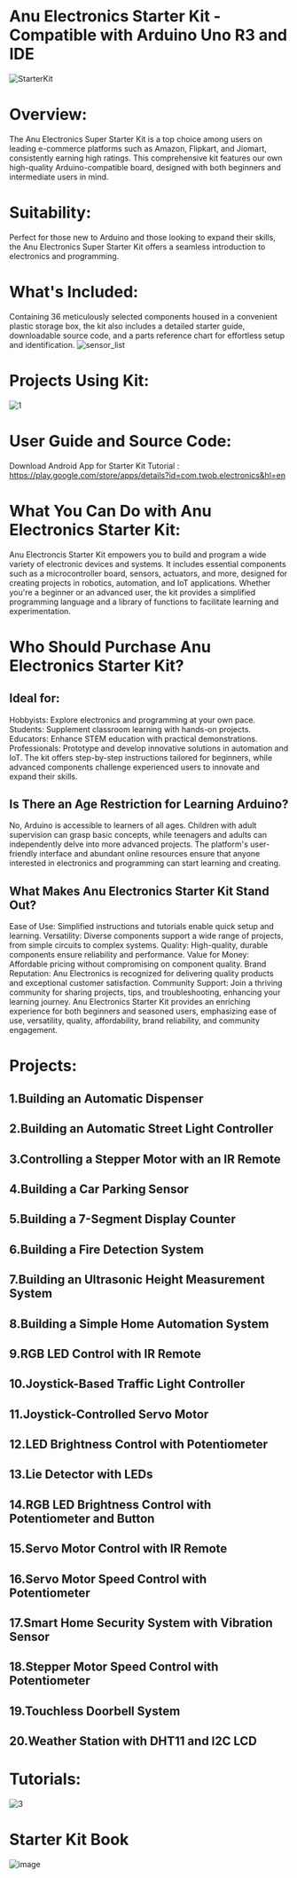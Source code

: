 # Anu Electronics Starter Kit - Compatible with Arduino Uno R3 and IDE
![StarterKit](https://github.com/user-attachments/assets/a71773ab-89fe-4a2d-a7ac-b1ae8da0bb76)
# Overview:

The Anu Electronics Super Starter Kit is a top choice among users on leading e-commerce platforms such as Amazon, Flipkart, and Jiomart, consistently earning high ratings. This comprehensive kit features our own high-quality Arduino-compatible board, designed with both beginners and intermediate users in mind.

# Suitability:
Perfect for those new to Arduino and those looking to expand their skills, the Anu Electronics Super Starter Kit offers a seamless introduction to electronics and programming.

# What's Included:
Containing 36 meticulously selected components housed in a convenient plastic storage box, the kit also includes a detailed starter guide, downloadable source code, and a parts reference chart for effortless setup and identification.
![sensor_list](https://github.com/user-attachments/assets/96063c6c-2704-4bd2-8329-6f19ee22a19c)

# Projects Using Kit:
![1](https://github.com/user-attachments/assets/d50fe0ac-7a4d-49b1-8f13-2066f38f0f7e)

# User Guide and Source Code:

Download Android App for Starter Kit Tutorial : https://play.google.com/store/apps/details?id=com.twob.electronics&hl=en

# What You Can Do with Anu Electronics Starter Kit:

Anu Electroncis Starter Kit empowers you to build and program a wide variety of electronic devices and systems. It includes essential components such as a microcontroller board, sensors, actuators, and more, designed for creating projects in robotics, automation, and IoT applications. Whether you're a beginner or an advanced user, the kit provides a simplified programming language and a library of functions to facilitate learning and experimentation.

# Who Should Purchase Anu Electronics Starter Kit?
## Ideal for:

Hobbyists:&nbsp;Explore electronics and programming at your own pace.
Students:&nbsp;Supplement classroom learning with hands-on projects.
Educators:&nbsp;Enhance STEM education with practical demonstrations.
Professionals:&nbsp;Prototype and develop innovative solutions in automation and IoT.
The kit offers step-by-step instructions tailored for beginners, while advanced components challenge experienced users to innovate and expand their skills.

## Is There an Age Restriction for Learning Arduino?

No, Arduino is accessible to learners of all ages. Children with adult supervision can grasp basic concepts, while teenagers and adults can independently delve into more advanced projects. The platform's user-friendly interface and abundant online resources ensure that anyone interested in electronics and programming can start learning and creating.

## What Makes Anu Electronics Starter Kit Stand Out?

Ease of Use: Simplified instructions and tutorials enable quick setup and learning.
Versatility: Diverse components support a wide range of projects, from simple circuits to complex systems.
Quality: High-quality, durable components ensure reliability and performance.
Value for Money: Affordable pricing without compromising on component quality.
Brand Reputation: Anu Electronics is recognized for delivering quality products and exceptional customer satisfaction.
Community Support: Join a thriving community for sharing projects, tips, and troubleshooting, enhancing your learning journey.
Anu Electronics Starter Kit provides an enriching experience for both beginners and seasoned users, emphasizing ease of use, versatility, quality, affordability, brand reliability, and community engagement.

# Projects:
 ## 1.Building an Automatic Dispenser
 ## 2.Building an Automatic Street Light Controller 
 ## 3.Controlling a Stepper Motor with an IR Remote 
 ## 4.Building a Car Parking Sensor 
 ## 5.Building a 7-Segment Display Counter
 ## 6.Building a Fire Detection System 
 ## 7.Building an Ultrasonic Height Measurement System
 ## 8.Building a Simple Home Automation System
 ## 9.RGB LED Control with IR Remote
 ## 10.Joystick-Based Traffic Light Controller
 ## 11.Joystick-Controlled Servo Motor
 ## 12.LED Brightness Control with Potentiometer
 ## 13.Lie Detector with LEDs
 ## 14.RGB LED Brightness Control with Potentiometer and Button
 ## 15.Servo Motor Control with IR Remote
 ## 16.Servo Motor Speed Control with Potentiometer
 ## 17.Smart Home Security System with Vibration Sensor
 ## 18.Stepper Motor Speed Control with Potentiometer
 ## 19.Touchless Doorbell System
 ## 20.Weather Station with DHT11 and I2C LCD
# Tutorials:
![3](https://github.com/user-attachments/assets/64704017-9f01-4efe-b1cd-6c76ffb9bb49)
# Starter Kit Book
![image](https://github.com/user-attachments/assets/e71cc3d2-1b9b-414f-8651-c07d54a37a10)

